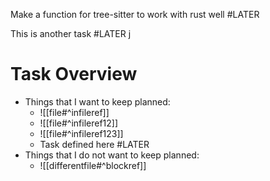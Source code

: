 
Make a function for tree-sitter to work with rust well #LATER

This is another task #LATER j

# Task Overview

- Things that I want to keep planned:
    - ![[file#^infileref]]
    - ![[file#^infileref12]]
    - ![[file#^infileref123]]
    - Task defined here #LATER
- Things that I do not want to keep planned:
    - ![[differentfile#^blockref]]


